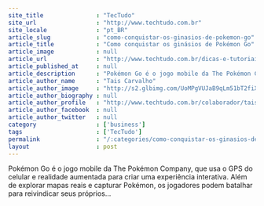 ```yaml
---
site_title               : "TecTudo"
site_url                 : "http://www.techtudo.com.br"
site_locale              : "pt_BR"
article_slug             : "como-conquistar-os-ginasios-de-pokemon-go"
article_title            : "Como conquistar os ginásios de Pokémon Go"
article_image            : null
article_url              : "http://www.techtudo.com.br/dicas-e-tutoriais/noticia/2016/07/como-conquistar-os-ginasios-de-pokemon-go.html"
article_published_at     : null
article_description      : "Pokémon Go é o jogo mobile da The Pokémon Company, que usa o GPS do celular e realidade aumentada para criar uma experiência interativa. Além de explorar mapas reais e capturar Pokémon, os jogadores podem batalhar para reivindicar seus próprios..."
article_author_name      : "Tais Carvalho"
article_author_image     : "http://s2.glbimg.com/UoMPgVUJaB9qLm51bT2fiXc9WH8=/30x30/s2.glbimg.com/jEd7GemOyPZ7FWhD353im3ZuWPU=/0x0:524x524/140x140/s.glbimg.com/po/tt2/f/original/2016/05/06/avatar.jpg"
article_author_biography : null
article_author_profile   : "http://www.techtudo.com.br/colaborador/tais-carvalho.html"
article_author_facebook  : null
article_author_twitter   : null
category                 : ['business']
tags                     : ['TecTudo']
permalink                : "/:categories/como-conquistar-os-ginasios-de-pokemon-go/"
layout                   : post
---
```


Pokémon Go é o jogo mobile da The Pokémon Company, que usa o GPS do celular e realidade aumentada para criar uma experiência interativa. Além de explorar mapas reais e capturar Pokémon, os jogadores podem batalhar para reivindicar seus próprios...
